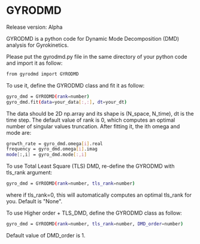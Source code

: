 # GYRODMD

Release version: Alpha

GYRODMD is a python code for Dynamic Mode Decomposition (DMD) analysis for Gyrokinetics.

Please put the gyrodmd.py file in the same directory of your python code and import it as follow:
```bash
from gyrodmd import GYRODMD
```
To use it, define the GYRODMD class and fit it as follow:
```bash
gyro_dmd = GYRODMD(rank=number)
gyro_dmd.fit(data=your_data[:,:], dt=your_dt)
```
The data should be 2D np.array and its shape is (N_space, N_time), dt is the time step. The default value of rank is 0, which computes an optimal number of singular values truncation.
After fitting it, the ith omega and mode are:
```bash
growth_rate = gyro_dmd.omega[i].real
frequency = gyro_dmd.omega[i].imag
mode[:,i] = gyro_dmd.mode[:,i]
```

To use Total Least Square (TLS) DMD, re-define the GYRODMD with tls_rank argument:
```bash
gyro_dmd = GYRODMD(rank=number, tls_rank=number)
```
where if tls_rank=0, this will automatically computes an optimal tls_rank for you. Default is "None". 

To use Higher order + TLS_DMD, define the GYRODMD class as follow:
```bash
gyro_dmd = GYRODMD(rank=number, tls_rank=number, DMD_order=number)
```
Default value of DMD_order is 1.
